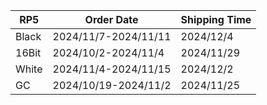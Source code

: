|**RP5**|   **Order Date**   |**Shipping Time**|
|-------|--------------------|-----------------|
| Black |2024/11/7-2024/11/11|    2024/12/4    |
| 16Bit |2024/10/2-2024/11/4 |   2024/11/29    |
| White |2024/11/4-2024/11/15|    2024/12/2    |
|  GC   |2024/10/19-2024/11/2|   2024/11/25    |
